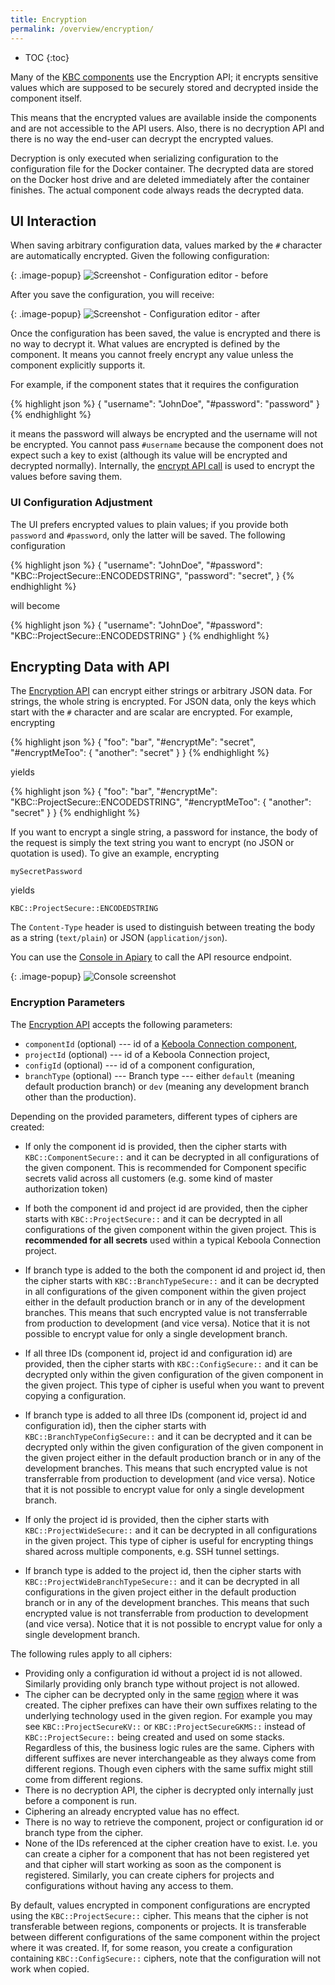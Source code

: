 ```yaml
---
title: Encryption
permalink: /overview/encryption/
---
```


* TOC
{:toc}

Many of the [KBC components](/overview/) use the Encryption API; it encrypts sensitive values
which are supposed to be securely stored and decrypted inside the component itself.

This means that the encrypted values are available inside the components and are not accessible
to the API users. Also, there is no decryption API and there is no way the end-user can decrypt
the encrypted values.

Decryption is only executed when serializing configuration to the configuration file for
the Docker container. The decrypted data are stored on the Docker host drive and are
deleted immediately after the container finishes. The actual component code always reads
the decrypted data.

## UI Interaction
When saving arbitrary configuration data, values marked by the `#` character are automatically encrypted.
Given the following configuration:

{: .image-popup}
![Screenshot - Configuration editor - before](/overview/encryption-1.png)

After you save the configuration, you will receive:

{: .image-popup}
![Screenshot - Configuration editor - after](/overview/encryption-2.png)

Once the configuration has been saved, the value is encrypted and there is no way to decrypt it.
What values are encrypted is defined by the component. It means you cannot freely encrypt any
value unless the component explicitly supports it.

For example, if the component states that it requires the configuration

{% highlight json %}
{
    "username": "JohnDoe",
    "#password": "password"
}
{% endhighlight %}

it means the password will always be encrypted and the username will not be encrypted. You
cannot pass `#username` because the component does not expect such a key to exist
(although its value will be encrypted and decrypted normally). Internally, the
[encrypt API call](#encrypting-data-with-api) is used to encrypt the values before saving them.

### UI Configuration Adjustment
The UI prefers encrypted values to plain values; if you provide both `password` and `#password`, only the latter will be saved.
The following configuration

{% highlight json %}
{
    "username": "JohnDoe",
    "#password": "KBC::ProjectSecure::ENCODEDSTRING",
    "password": "secret",
}
{% endhighlight %}

will become

{% highlight json %}
{
    "username": "JohnDoe",
    "#password": "KBC::ProjectSecure::ENCODEDSTRING"
}
{% endhighlight %}

## Encrypting Data with API
The [Encryption API](https://keboolaencryption.docs.apiary.io/#reference/encrypt/encryption/encrypt-data) can encrypt
either strings or arbitrary JSON data. For strings, the whole string is encrypted. For JSON data,
only the keys which start with the `#` character and are scalar are encrypted. For example, encrypting

{% highlight json %}
{
    "foo": "bar",
    "#encryptMe": "secret",
    "#encryptMeToo": {
        "another": "secret"
    }
}
{% endhighlight %}

yields

{% highlight json %}
{
    "foo": "bar",
    "#encryptMe": "KBC::ProjectSecure::ENCODEDSTRING",
    "#encryptMeToo": {
        "another": "secret"
    }
}
{% endhighlight %}

If you want to encrypt a single string, a password for instance, the body of the request is simply the text string
you want to encrypt (no JSON or quotation is used). To give an example, encrypting

    mySecretPassword

yields

    KBC::ProjectSecure::ENCODEDSTRING

The `Content-Type` header is used to distinguish between treating the body as a string (`text/plain`) or JSON (`application/json`).

You can use the [Console in Apiary](https://keboolaencryption.docs.apiary.io/#reference/encrypt/encryption/encrypt-data?console=1) to
call the API resource endpoint.

{: .image-popup}
![Console screenshot](/overview/encryption-console.png)

### Encryption Parameters
The [Encryption API](https://keboolaencryption.docs.apiary.io/#reference/encrypt/encryption/encrypt-data)
accepts the following parameters:

- `componentId` (optional) --- id of a [Keboola Connection component](/extend/component/tutorial/#creating-a-component),
- `projectId` (optional) --- id of a Keboola Connection project,
- `configId` (optional) --- id of a component configuration,
- `branchType` (optional) --- Branch type --- either `default` (meaning default production branch) or `dev` (meaning any development branch other than the production).

Depending on the provided parameters, different types of ciphers are created:

- If only the component id is provided, then the cipher starts with `KBC::ComponentSecure::` and it can be
decrypted in all configurations of the given component. This is recommended for Component specific secrets 
valid across all customers (e.g. some kind of master authorization token)

- If both the component id and project id are provided, then the cipher starts with `KBC::ProjectSecure::` and it
can be decrypted in all configurations of the given component within the given project. This is **recommended for all secrets** 
used within a typical Keboola Connection project.

- If branch type is added to the both the component id and project id, then the cipher starts with `KBC::BranchTypeSecure::` and it
can be decrypted in all configurations of the given component within the given project either in the default production branch or in any of 
the development branches. This means that such encrypted value is not transferrable from production to development (and vice versa).
Notice that it is not possible to encrypt value for only a single development branch.

- If all three IDs (component id, project id and configuration id) are provided, then the cipher starts with
`KBC::ConfigSecure::` and it can be decrypted only within the given configuration of the given component in the given project.
This type of cipher is useful when you want to prevent copying a configuration.

- If branch type is added to all three IDs (component id, project id and configuration id), then the cipher starts with `KBC::BranchTypeConfigSecure::` and it
can be decrypted and it can be decrypted only within the given configuration of the given component in the given project either in the default production 
branch or in any of the development branches. This means that such encrypted value is not transferrable from production to development (and vice versa).
Notice that it is not possible to encrypt value for only a single development branch.

- If only the project id is provided, then the cipher starts with `KBC::ProjectWideSecure::` and it can be
decrypted in all configurations in the given project. This type of cipher is useful for encrypting things shared across multiple 
components, e.g. SSH tunnel settings.

- If branch type is added to the project id, then the cipher starts with `KBC::ProjectWideBranchTypeSecure::` and it can be
decrypted in all configurations in the given project either in the default production 
branch or in any of the development branches. This means that such encrypted value is not transferrable from production to development (and vice versa).
Notice that it is not possible to encrypt value for only a single development branch. 

The following rules apply to all ciphers:

- Providing only a configuration id without a project id is not allowed. Similarly providing only branch type without project is not allowed.
- The cipher can be decrypted only in the same [region](/overview/api/#regions-and-endpoints) where it was created. The cipher prefixes can have their 
own suffixes relating to the underlying technology used in the given region. For example you may see `KBC::ProjectSecureKV::` or `KBC::ProjectSecureGKMS::` instead of `KBC::ProjectSecure::` being created and used on some stacks. Regardless of this, the business logic rules are the same. Ciphers with different suffixes are never interchangeable as they always come from different regions. Though even ciphers with the same suffix might still come from different regions.
- There is no decryption API, the cipher is decrypted only internally just before a component is run.
- Ciphering an already encrypted value has no effect.
- There is no way to retrieve the component, project or configuration id or branch type from the cipher.
- None of the IDs referenced at the cipher creation have to exist. I.e. you can create a cipher for a component that has not been registered yet and that cipher will start working as soon as the component is registered. Similarly, you can create ciphers for projects and configurations without having any access to them.

By default, values encrypted in component configurations are encrypted using the `KBC::ProjectSecure::` cipher.
This means that the cipher is not transferable between regions, components or projects. It is transferable
between different configurations of the same component within the project where it was created. If, for some
reason, you create a configuration containing `KBC::ConfigSecure::` ciphers, note that the configuration will not work when copied.
